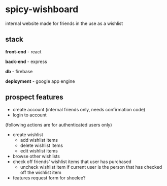 # spicy-wishboard

internal website made for friends in the use as a wishlist

## stack

**front-end** - react

**back-end** - express

**db** - firebase

**deployment** - google app engine

## prospect features

- create account (internal friends only, needs confirmation code)
- login to account

(following actions are for authenticated users only)
- create wishlist
  - add wishlist items
  - delete wishlist items
  - edit wishlist items
- browse other wishlists
- check off friends' wishlist items that user has purchased
  - uncheck wishlist item if current user is the person that has checked off the wishlist item
- features request form for shoelee?
